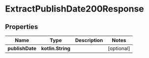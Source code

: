 
# ExtractPublishDate200Response

## Properties
| Name | Type | Description | Notes |
| ------------ | ------------- | ------------- | ------------- |
| **publishDate** | **kotlin.String** |  |  [optional] |



